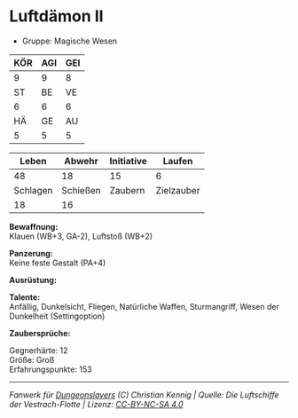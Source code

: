# Luftdämon II  
- Gruppe: Magische Wesen  

| KÖR | AGI | GEI |  
| --- | --- | --- |  
| 9   | 9   | 8   |
| ST  | BE  | VE  |  
| 6   | 6   | 6   |
| HÄ  | GE  | AU  |  
| 5   | 5   | 5   |


| Leben    | Abwehr   | Initiative | Laufen     |
| -------- | -------- | ---------- | ---------- |
| 48       | 18       | 15         | 6          |
| Schlagen | Schießen | Zaubern    | Zielzauber |
| 18       | 16       |            |            |

**Bewaffnung:**  
Klauen (WB+3, GA-2), Luftstoß (WB+2)

**Panzerung:**  
Keine feste Gestalt (PA+4)

**Ausrüstung:**  


**Talente:**  
Anfällig, Dunkelsicht, Fliegen, Natürliche Waffen, Sturmangriff, Wesen der Dunkelheit (Settingoption)

**Zaubersprüche:**  


Gegnerhärte: 12  
Größe: Groß  
Erfahrungspunkte: 153  



___
*Fanwerk für [Dungeonslayers](https://www.dungeonslayers.net/) (C) Christian Kennig | Quelle: Die Luftschiffe der Vestrach-Flotte | Lizenz: [CC-BY-NC-SA 4.0](https://creativecommons.org/licenses/by-nc-sa/4.0/deed.de)*